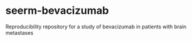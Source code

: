 # seerm-bevacizumab
Reproducibility repository for a study of bevacizumab in patients with brain metastases
